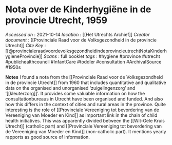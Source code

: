 # Nota over de Kinderhygiëne in de provincie Utrecht, 1959
*Accessed on* : 2021-10-14
*location* : [[Het Utrechts Archief]]
*Creator document* : [[Provinciale Raad voor de Volksgezondheid in de provincie Utrecht]]
*Cite Key* : [[@provincialeraadvoordevolksgezondheidindeprovincieutrechtNotaKinderhygieneProvincie]]
*Scans* : full booklet
*tags* : #hygiene #province #utrecht #publichealthcouncil #InfantCare #toddler #consultation #ArchivalSource #1950s 

**Notes**
           I found a nota from the [[Provinciale Raad voor de Volksgezondheid in de provincie Utrecht]] from 1960 that includes quantitative and qualitative data on the organised and unorganised ‘zuigelingenzorg’ and ‘[[kleuterzorg]]’. It provides some valuable information on how the consultationbureaus in Utrecht have been organised and funded. And also how this differs in the context of cities and rural areas in the province. Quite interesting is the role of [[Provinciale Vereeniging tot bevordering van de Vereeniging van Moeder en Kind]] as important link in the chain of child health initiatives. This was apparently divided between the [[Wit-Gele Kruis Utrecht]] (catholic part) and [[Provinciale Vereeniging tot bevordering van de Vereeniging van Moeder en Kind]] (non-catholic part). It mentions yearly rapports as good source of information.




